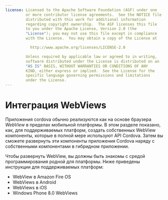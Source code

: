 ```yaml
---
license: Licensed to the Apache Software Foundation (ASF) under one
         or more contributor license agreements.  See the NOTICE file
         distributed with this work for additional information
         regarding copyright ownership.  The ASF licenses this file
         to you under the Apache License, Version 2.0 (the
         "License"); you may not use this file except in compliance
         with the License.  You may obtain a copy of the License at

           http://www.apache.org/licenses/LICENSE-2.0

         Unless required by applicable law or agreed to in writing,
         software distributed under the License is distributed on an
         "AS IS" BASIS, WITHOUT WARRANTIES OR CONDITIONS OF ANY
         KIND, either express or implied.  See the License for the
         specific language governing permissions and limitations
         under the License.
---
```


# Интеграция WebViews

Приложения cordova обычно реализуются как на основе браузера *WebView* в пределах мобильной платформы. В этом разделе показано, как, для поддерживаемых платформ, создать собственных WebView компоненты, которые в полной мере используют API Cordova. Затем вы сможете развернуть эти компоненты приложения Cordova наряду с собственными компонентами в гибридном приложении.

Чтобы развернуть WebView, вы должны быть знакомы с средой программирования родной для платформы. Ниже приведены инструкции для поддерживаемых платформ:

*   WebView в Amazon Fire OS
*   WebViews в Android
*   WebViews в iOS
*   Windows Phone 8.0 WebViews